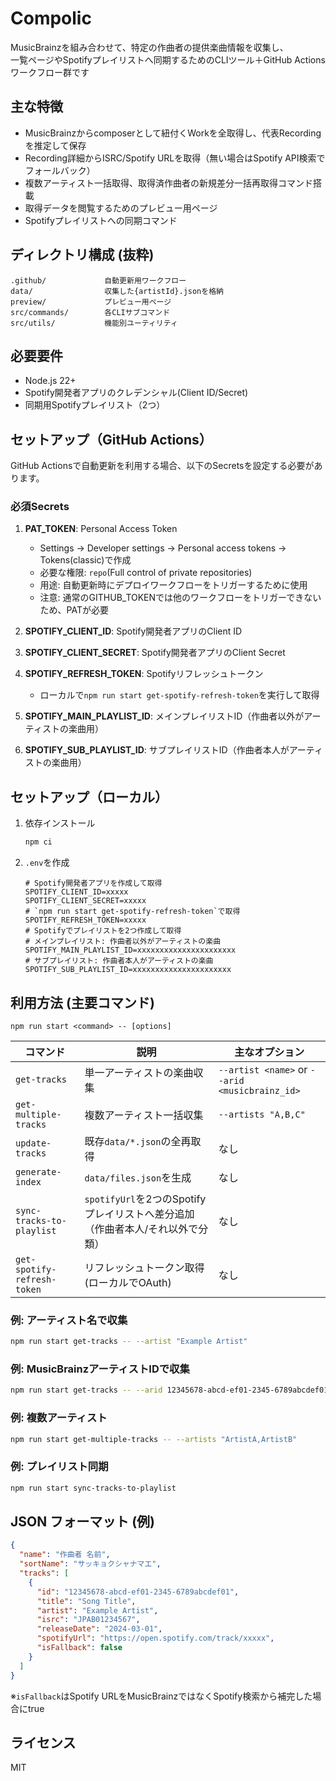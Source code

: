 # Compolic
MusicBrainzを組み合わせて、特定の作曲者の提供楽曲情報を収集し、  
一覧ページやSpotifyプレイリストへ同期するためのCLIツール＋GitHub Actionsワークフロー群です

## 主な特徴
- MusicBrainzからcomposerとして紐付くWorkを全取得し、代表Recordingを推定して保存
- Recording詳細からISRC/Spotify URLを取得（無い場合はSpotify API検索でフォールバック）
- 複数アーティスト一括取得、取得済作曲者の新規差分一括再取得コマンド搭載
- 取得データを閲覧するためのプレビュー用ページ
- Spotifyプレイリストへの同期コマンド

## ディレクトリ構成 (抜粋)
```
.github/             自動更新用ワークフロー
data/                収集した{artistId}.jsonを格納
preview/             プレビュー用ページ
src/commands/        各CLIサブコマンド
src/utils/           機能別ユーティリティ
```

## 必要要件
- Node.js 22+
- Spotify開発者アプリのクレデンシャル(Client ID/Secret)
- 同期用Spotifyプレイリスト（2つ）

## セットアップ（GitHub Actions）
GitHub Actionsで自動更新を利用する場合、以下のSecretsを設定する必要があります。

### 必須Secrets
1. **PAT_TOKEN**: Personal Access Token
   - Settings → Developer settings → Personal access tokens → Tokens(classic)で作成
   - 必要な権限: `repo`(Full control of private repositories)
   - 用途: 自動更新時にデプロイワークフローをトリガーするために使用
   - 注意: 通常のGITHUB_TOKENでは他のワークフローをトリガーできないため、PATが必要

2. **SPOTIFY_CLIENT_ID**: Spotify開発者アプリのClient ID
3. **SPOTIFY_CLIENT_SECRET**: Spotify開発者アプリのClient Secret
4. **SPOTIFY_REFRESH_TOKEN**: Spotifyリフレッシュトークン
   - ローカルで`npm run start get-spotify-refresh-token`を実行して取得
5. **SPOTIFY_MAIN_PLAYLIST_ID**: メインプレイリストID（作曲者以外がアーティストの楽曲用）
6. **SPOTIFY_SUB_PLAYLIST_ID**: サブプレイリストID（作曲者本人がアーティストの楽曲用）

## セットアップ（ローカル）
1. 依存インストール
   ```bash
   npm ci
   ```
2. `.env`を作成
   ```env
   # Spotify開発者アプリを作成して取得
   SPOTIFY_CLIENT_ID=xxxxx
   SPOTIFY_CLIENT_SECRET=xxxxx
   # `npm run start get-spotify-refresh-token`で取得
   SPOTIFY_REFRESH_TOKEN=xxxxx
   # Spotifyでプレイリストを2つ作成して取得
   # メインプレイリスト: 作曲者以外がアーティストの楽曲
   SPOTIFY_MAIN_PLAYLIST_ID=xxxxxxxxxxxxxxxxxxxxxx
   # サブプレイリスト: 作曲者本人がアーティストの楽曲
   SPOTIFY_SUB_PLAYLIST_ID=xxxxxxxxxxxxxxxxxxxxxx
   ```

## 利用方法 (主要コマンド)
```
npm run start <command> -- [options]
```

| コマンド | 説明 | 主なオプション |
|----------|------|----------------|
| `get-tracks` | 単一アーティストの楽曲収集 | `--artist <name>` or `--arid <musicbrainz_id>` |
| `get-multiple-tracks` | 複数アーティスト一括収集 | `--artists "A,B,C"` |
| `update-tracks` | 既存`data/*.json`の全再取得 | なし |
| `generate-index` | `data/files.json`を生成 | なし |
| `sync-tracks-to-playlist` | `spotifyUrl`を2つのSpotifyプレイリストへ差分追加（作曲者本人/それ以外で分類） | なし |
| `get-spotify-refresh-token` | リフレッシュトークン取得(ローカルでOAuth) | なし |

### 例: アーティスト名で収集
```bash
npm run start get-tracks -- --artist "Example Artist"
```

### 例: MusicBrainzアーティストIDで収集
```bash
npm run start get-tracks -- --arid 12345678-abcd-ef01-2345-6789abcdef01
```

### 例: 複数アーティスト
```bash
npm run start get-multiple-tracks -- --artists "ArtistA,ArtistB"
```

### 例: プレイリスト同期
```bash
npm run start sync-tracks-to-playlist
```

## JSON フォーマット (例)

```json
{
  "name": "作曲者 名前",
  "sortName": "サッキョクシャナマエ",
  "tracks": [
    {
      "id": "12345678-abcd-ef01-2345-6789abcdef01",
      "title": "Song Title",
      "artist": "Example Artist",
      "isrc": "JPAB01234567",
      "releaseDate": "2024-03-01",
      "spotifyUrl": "https://open.spotify.com/track/xxxxx",
      "isFallback": false
    }
  ]
}
```

※`isFallback`はSpotify URLをMusicBrainzではなくSpotify検索から補完した場合にtrue

## ライセンス
MIT
